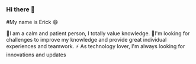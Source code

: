 ### Hi there 👋
#My name is Erick 😄

🌱I am a calm and patient person, I totally value knowledge. 
👯I'm looking for challenges to improve my knowledge and provide great individual experiences and teamwork.
⚡ As technology lover, I'm always looking for innovations and updates
<!--
**Longinus-Ek/Longinus-Ek** is a ✨ _special_ ✨ repository because its `README.md` (this file) appears on your GitHub profile.

Here are some ideas to get you started:

- 🔭 I’m currently working on ...
- 🌱 I’m currently learning ...
- 👯 I’m looking to collaborate on ...
- 🤔 I’m looking for help with ...
- 💬 Ask me about ...
- 📫 How to reach me: ...
- 😄 Pronouns: ...
- ⚡ Fun fact: ...
-->
